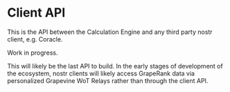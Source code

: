 Client API
=====

This is the API between the Calculation Engine and any third party nostr client, e.g. Coracle.

Work in progress. 

This will likely be the last API to build. In the early stages of development of the ecosystem, nostr clients will likely access GrapeRank data via personalized Grapevine WoT Relays rather than through the client API.
